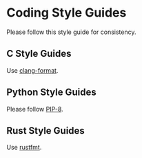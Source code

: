 # Coding Style Guides
Please follow this style guide for consistency.

## C Style Guides
Use [clang-format](https://clang.llvm.org/docs/ClangFormat.html).

## Python Style Guides
Please follow [PIP-8](https://www.python.org/dev/peps/pep-0008/).

## Rust Style Guides
Use [rustfmt](https://github.com/rust-lang/rustfmt).

